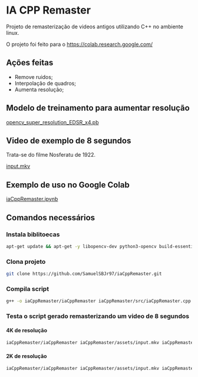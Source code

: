 # IA CPP Remaster

Projeto de remasterização de videos antigos utilizando C++ no ambiente linux.

O projeto foi feito para o https://colab.research.google.com/

## Ações feitas

- Remove ruidos;
- Interpolação de quadros;
- Aumenta resolução;

## Modelo de treinamento para aumentar resolução

[opencv_super_resolution_EDSR_x4.pb](https://github.com/SamuelSBJr97/iaCppRemaster/blob/main/assets/opencv_super_resolution_EDSR_x4.pb)

## Video de exemplo de 8 segundos

Trata-se do filme Nosferatu de 1922.

[input.mkv](https://github.com/SamuelSBJr97/iaCppRemaster/blob/main/assets/input.mkv)

## Exemplo de uso no Google Colab

[iaCppRemaster.ipynb](https://colab.research.google.com/github/SamuelSBJr97/iaCppRemaster/blob/main/iaCppRemaster.ipynb)

## Comandos necessários

### Instala biblitoecas
```bash
apt-get update && apt-get -y libopencv-dev python3-opencv build-essential ffmpeg libavcodec-dev libavformat-dev libswscale-dev
```

### Clona projeto
```bash
git clone https://github.com/SamuelSBJr97/iaCppRemaster.git
```

### Compila script
```bash
g++ -o iaCppRemaster/iaCppRemaster iaCppRemaster/src/iaCppRemaster.cpp `pkg-config --cflags --libs opencv4`
```

### Testa o script gerado remasterizando um video de 8 segundos

#### 4K de resolução
```bash
iaCppRemaster/iaCppRemaster iaCppRemaster/assets/input.mkv iaCppRemaster/assets/output.mp4 iaCppRemaster/assets/opencv_super_resolution_EDSR_x4.pb edsr 4
```

#### 2K de resolução
```bash
iaCppRemaster/iaCppRemaster iaCppRemaster/assets/input.mkv iaCppRemaster/assets/output.mp4 iaCppRemaster/assets/opencv_super_resolution_FSRCNN_x2.pb fsrcnn 2
```